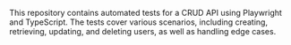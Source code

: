 This repository contains automated tests for a CRUD API using Playwright and TypeScript. The tests cover various scenarios, including creating, retrieving, updating, and deleting users, as well as handling edge cases.
